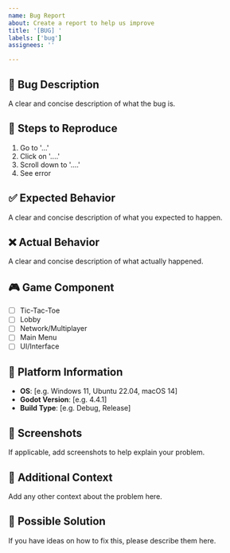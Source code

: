 ```yaml
---
name: Bug Report
about: Create a report to help us improve
title: '[BUG] '
labels: ['bug']
assignees: ''

---
```


## 🐛 Bug Description
A clear and concise description of what the bug is.

## 🔄 Steps to Reproduce
1. Go to '...'
2. Click on '....'
3. Scroll down to '....'
4. See error

## ✅ Expected Behavior
A clear and concise description of what you expected to happen.

## ❌ Actual Behavior
A clear and concise description of what actually happened.

## 🎮 Game Component
- [ ] Tic-Tac-Toe
- [ ] Lobby
- [ ] Network/Multiplayer
- [ ] Main Menu
- [ ] UI/Interface

## 📱 Platform Information
- **OS**: [e.g. Windows 11, Ubuntu 22.04, macOS 14]
- **Godot Version**: [e.g. 4.4.1]
- **Build Type**: [e.g. Debug, Release]

## 📸 Screenshots
If applicable, add screenshots to help explain your problem.

## 📝 Additional Context
Add any other context about the problem here.

## 🔧 Possible Solution
If you have ideas on how to fix this, please describe them here.
